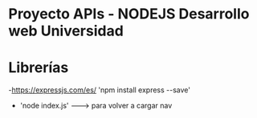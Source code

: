 # Proyecto APIs - NODEJS Desarrollo web Universidad

# Librerías

-https://expressjs.com/es/ 'npm install express --save'

- 'node index.js'  ---> para volver a cargar nav